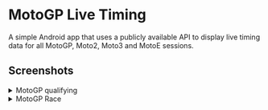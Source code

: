 # MotoGP Live Timing
A simple Android app that uses a publicly available API to display live timing data for all MotoGP, Moto2, Moto3 and MotoE sessions.

## Screenshots
<details>
  <summary>MotoGP qualifying</summary>
  
  ![qualifying1](https://github.com/VBingley/MotoGpTimetable/blob/master/screenshots/MotoGP_Qualifying1.png)
</details>
<details>
  <summary>MotoGP Race</summary>
  
  ![race](https://github.com/VBingley/MotoGpTimetable/tbd/temp.png)
</details>
